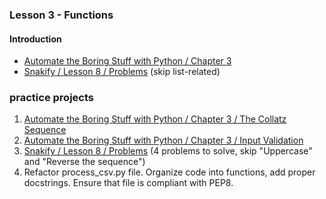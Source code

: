 ### Lesson 3 - Functions
#### Introduction
- [Automate the Boring Stuff with Python / Chapter 3](https://automatetheboringstuff.com/chapter3/)
- [Snakify / Lesson 8 / Problems](https://snakify.org/lessons/functions/) (skip list-related)

### practice projects
1. [Automate the Boring Stuff with Python / Chapter 3 / The Collatz Sequence](https://automatetheboringstuff.com/chapter3/)
1. [Automate the Boring Stuff with Python / Chapter 3 / Input Validation](https://automatetheboringstuff.com/chapter3/)
1. [Snakify / Lesson 8 / Problems](https://snakify.org/lessons/functions/problems/) (4 problems to solve, skip "Uppercase" and "Reverse the sequence")
1. Refactor process_csv.py file. Organize code into functions, add proper docstrings. Ensure that file is compliant with PEP8.